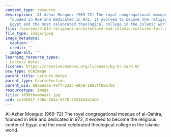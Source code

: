 ```yaml
---
content_type: resource
description: 'Al-Azhar Mosque: (969-72) The royal congregational mosque of al-Qahira,
  founded in 969 and dedicated in 972, it evolved to become the religious center of
  Egypt and the most celebrated theological college in the Islamic world.'
file: /courses/4-614-religious-architecture-and-islamic-cultures-fall-2002/cc2d5917338a1b4a947053538d4a1ab6_1036thumbnail.jpg
file_type: image/jpeg
image_metadata:
  caption: ''
  credit: ''
  image-alt: ''
learning_resource_types:
- Lecture Notes
license: https://creativecommons.org/licenses/by-nc-sa/4.0/
ocw_type: OCWImage
parent_title: Lecture Notes
parent_type: CourseSection
parent_uid: 68abeaab-4eff-532c-e858-18d3ffb567bd
resourcetype: Image
title: 1036thumbnail.jpg
uid: cc2d5917-338a-1b4a-9470-53538d4a1ab6
---
```

Al-Azhar Mosque: (969-72) The royal congregational mosque of al-Qahira, founded in 969 and dedicated in 972, it evolved to become the religious center of Egypt and the most celebrated theological college in the Islamic world.